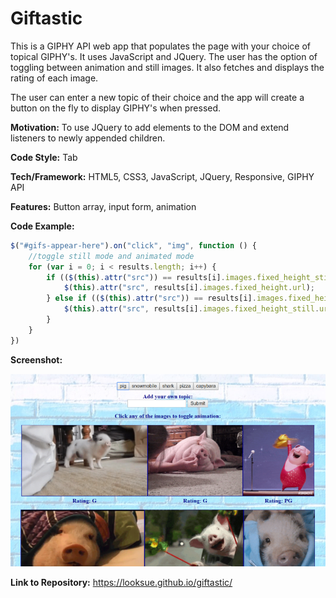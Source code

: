 # Giftastic
This is a GIPHY API web app that populates the page with your choice of topical GIPHY's. It uses JavaScript and JQuery. The user has the option of toggling between animation and still images. It also fetches and displays the rating of each image.

The user can enter a new topic of their choice and the app will create a button on the fly to display GIPHY's when pressed. 

**Motivation:** To use JQuery to add elements to the DOM and extend listeners to newly appended children.  

**Code Style:** Tab

**Tech/Framework:** HTML5, CSS3, JavaScript, JQuery, Responsive, GIPHY API

**Features:** Button array, input form, animation

**Code Example:**
```javascript
$("#gifs-appear-here").on("click", "img", function () {
    //toggle still mode and animated mode
    for (var i = 0; i < results.length; i++) {
        if (($(this).attr("src")) == results[i].images.fixed_height_still.url) {
            $(this).attr("src", results[i].images.fixed_height.url);
        } else if (($(this).attr("src")) == results[i].images.fixed_height.url) {
            $(this).attr("src", results[i].images.fixed_height_still.url);
        }
    }
})
```
**Screenshot:**

![Giftastic](https://github.com/looksue/giftastic/blob/master/assets/images/screenshot.png)

 **Link to Repository:** https://looksue.github.io/giftastic/
